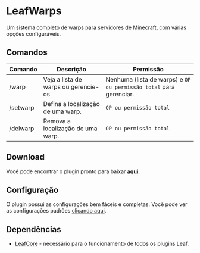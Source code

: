 # LeafWarps
Um sistema completo de warps para servidores de Minecraft, com várias opções configuráveis.

## Comandos

|Comando         |Descrição                      |Permissão                    |
|----------------|-------------------------------|-----------------------------|
|/warp |Veja a lista de warps ou gerencie-os|Nenhuma (lista de warps) e `OP ou permissão total` para gerenciar. |
|/setwarp |Defina a localização de uma warp.|`OP ou permissão total` |
|/delwarp |Remova a localização de uma warp.|`OP ou permissão total` |


## Download

Você pode encontrar o plugin pronto para baixar [**aqui**](https://github.com/leafcodebr/LeafWarps/releases).

## Configuração

O plugin possui as configurações bem fáceis e completas. Você pode ver as configurações padrões [clicando aqui](https://github.com/leafcodebr/LeafWarps/tree/main/configs).
## Dependências

- [LeafCore](https://github.com/leafcodebr/LeafCore/releases) - necessário para o funcionamento de todos os plugins Leaf.
